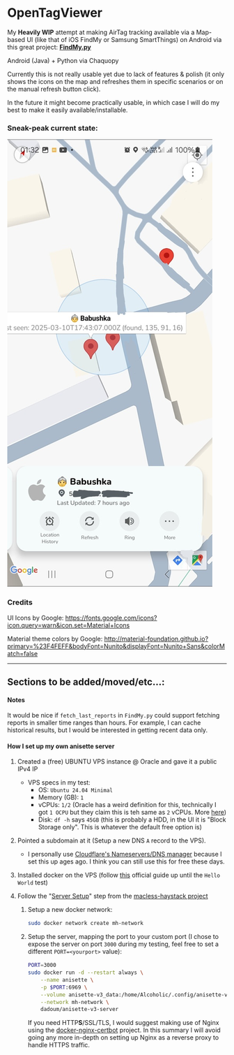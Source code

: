 # OpenTagViewer

My **Heavily WIP** attempt at making AirTag tracking available via a Map-based UI (like that of iOS FindMy or Samsung SmartThings) on Android via this great project: **[FindMy.py](https://github.com/malmeloo/FindMy.py)**

Android (Java) + Python via Chaquopy

Currently this is not really usable yet due to lack of features & polish (it only shows the icons on the map and refreshes them in specific scenarios or on the manual refresh button click).

In the future it might become practically usable, in which case I will do my best to make it easily available/installable.

### Sneak-peak current state:

![Sneakpeak 11 March 2025](./docs/11_03_2025_sneakpeak_2.png)


### Credits

UI Icons by Google: https://fonts.google.com/icons?icon.query=warn&icon.set=Material+Icons

Material theme colors by Google: http://material-foundation.github.io?primary=%23F4FEFF&bodyFont=Nunito&displayFont=Nunito+Sans&colorMatch=false

-----------------------

## Sections to be added/moved/etc...:


#### Notes

It would be nice if `fetch_last_reports` in `FindMy.py` could support fetching reports in smaller time ranges than hours. For example, I can cache historical results, but I would be interested in getting recent data only.


#### How I set up my own anisette server

1. Created a (free) UBUNTU VPS instance @ Oracle and gave it a public IPv4 IP
    - VPS specs in my test:
        - OS: `Ubuntu 24.04 Minimal`
        - Memory (GB): `1`
        - vCPUs: `1/2` (Oracle has a weird definition for this, technically I got `1 OCPU` but they claim this is teh same as `2` vCPUs. More [here](https://blogs.oracle.com/cloud-infrastructure/post/vcpu-and-ocpu-pricing-information))
        - Disk: `df -h` says `45GB` (this is probably a HDD, in the UI it is "Block Storage only". This is whatever the default free option is)

2. Pointed a subdomain at it (Setup a new DNS `A` record to the VPS).
    - I personally use [Cloudflare's Nameservers/DNS manager](https://developers.cloudflare.com/dns/manage-dns-records/how-to/create-dns-records/) because I set this up ages ago. I think you can still use this for free these days.
3. Installed docker on the VPS (follow [this](https://docs.docker.com/engine/install/ubuntu/) official guide up until the `Hello World` test)
4. Follow the "[Server Setup](https://github.com/dchristl/macless-haystack?tab=readme-ov-file#server-setup)" step from the [macless-haystack project](https://github.com/dchristl/macless-haystack?tab=readme-ov-file#server-setup)
    1. Setup a new docker network:
        ```bash
        sudo docker network create mh-network
        ```
    2. Setup the server, mapping the port to your custom port (I chose to expose the server on port `3000` during my testing, feel free to set a different `PORT=<yourport>` value):
        ```bash
        PORT=3000
        sudo docker run -d --restart always \
            --name anisette \
            -p $PORT:6969 \
            --volume anisette-v3_data:/home/Alcoholic/.config/anisette-v3 \
            --network mh-network \
            dadoum/anisette-v3-server
        ```
        If you need HTTP**S**/SSL/TLS, I would suggest making use of Nginx using the [docker-nginx-certbot](https://github.com/JonasAlfredsson/docker-nginx-certbot) project. In this summary I will avoid going any more in-depth on setting up Nginx as a reverse proxy to handle HTTPS traffic.